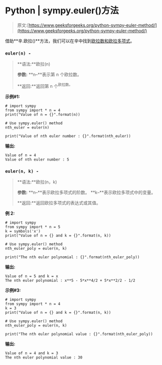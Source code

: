 # Python | sympy.euler()方法

> 原文:[https://www.geeksforgeeks.org/python-sympy-euler-method/](https://www.geeksforgeeks.org/python-sympy-euler-method/)

借助**辛.欧拉()**方法，我们可以在辛中找到[欧拉数和欧拉多项式](https://en.wikipedia.org/wiki/Euler_numbers)。

### `euler(n) -`

> **语法:**欧拉(n)
> 
> **参数:**
> **n–**表示第 n 个欧拉数。
> 
> **返回:**返回第 n 个<sup>欧拉数。</sup>

**示例#1:**

```
# import sympy 
from sympy import * n = 4
print("Value of n = {}".format(n))

# Use sympy.euler() method 
nth_euler = euler(n)  

print("Value of nth euler number : {}".format(nth_euler))  
```

**输出:**

```
Value of n = 4
Value of nth euler number : 5

```

### `euler(n, k) -`

> **语法:**欧拉(n，k)
> 
> **参数:**
> **n–**表示欧拉多项式的阶数。
> **k–**表示欧拉多项式中的变量。
> 
> **返回:**返回欧拉多项式的表达式或其值。

**例 2:**

```
# import sympy 
from sympy import * n = 5
k = symbols('x')
print("Value of n = {} and k = {}".format(n, k))

# Use sympy.euler() method 
nth_euler_poly = euler(n, k)  

print("The nth euler polynomial : {}".format(nth_euler_poly))  
```

**输出:**

```
Value of n = 5 and k = x
The nth euler polynomial : x**5 - 5*x**4/2 + 5*x**2/2 - 1/2

```

**示例#3:**

```
# import sympy 
from sympy import * n = 4
k = 3
print("Value of n = {} and k = {}".format(n, k))

# Use sympy.euler() method 
nth_euler_poly = euler(n, k)  

print("The nth euler polynomial value : {}".format(nth_euler_poly))  
```

**输出:**

```
Value of n = 4 and k = 3
The nth euler polynomial value : 30

```